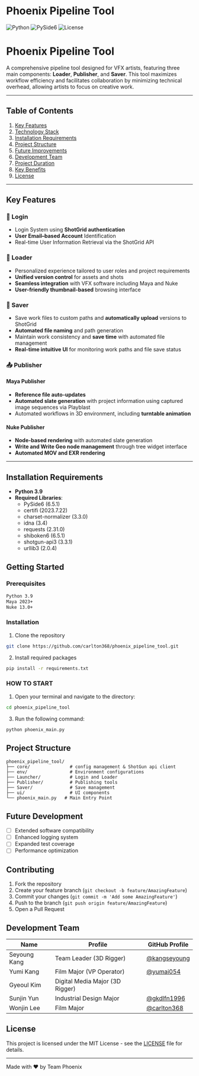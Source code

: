 # Phoenix Pipeline Tool

![Python](https://img.shields.io/badge/python-3.9-blue.svg)
![PySide6](https://img.shields.io/badge/PySide6-6.5.1-green.svg)
![License](https://img.shields.io/badge/license-MIT-blue.svg)

# Phoenix Pipeline Tool

A comprehensive pipeline tool designed for VFX artists, featuring three main components: **Loader**, **Publisher**, and **Saver**. This tool maximizes workflow efficiency and facilitates collaboration by minimizing technical overhead, allowing artists to focus on creative work.

---

## Table of Contents
1. [Key Features](#key-features)
2. [Technology Stack](#technology-stack)
3. [Installation Requirements](#installation-requirements)
4. [Project Structure](#project-structure)
5. [Future Improvements](#future-improvements)
6. [Development Team](#development-team)
7. [Project Duration](#project-duration)
8. [Key Benefits](#key-benefits)
9. [License](#license)

---

## Key Features

### 🔐 Login
- Login System using **ShotGrid authentication**
- **User Email–based Account** Identification
- Real-time User Information Retrieval via the ShotGrid API

### 🔄 Loader
- Personalized experience tailored to user roles and project requirements  
- **Unified version control** for assets and shots  
- **Seamless integration** with VFX software including Maya and Nuke  
- **User-friendly thumbnail-based** browsing interface  

### 💾 Saver
- Save work files to custom paths and **automatically upload** versions to ShotGrid  
- **Automated file naming** and path generation  
- Maintain work consistency and **save time** with automated file management  
- **Real-time intuitive UI** for monitoring work paths and file save status  

### 📤 Publisher

#### Maya Publisher
- **Reference file auto-updates**  
- **Automated slate generation** with project information using captured image sequences via Playblast  
- Automated workflows in 3D environment, including **turntable animation**  

#### Nuke Publisher
- **Node-based rendering** with automated slate generation  
- **Write and Write Geo node management** through tree widget interface  
- **Automated MOV and EXR rendering**  

---

## Installation Requirements
- **Python 3.9**
- **Required Libraries**:
  - PySide6 (6.5.1)
  - certifi (2023.7.22)
  - charset-normalizer (3.3.0)
  - idna (3.4)
  - requests (2.31.0)
  - shiboken6 (6.5.1)
  - shotgun-api3 (3.3.1)
  - urllib3 (2.0.4)

## Getting Started

### Prerequisites
```bash
Python 3.9
Maya 2023+
Nuke 13.0+
```

### Installation
1. Clone the repository
```bash
git clone https://github.com/carlton368/phoenix_pipeline_tool.git
```

2. Install required packages
```bash
pip install -r requirements.txt
```

### HOW TO START
1. Open your terminal and navigate to the directory:
```bash
cd phoenix_pipeline_tool
```

3. Run the following command:
```bash
python phoenix_main.py 
```

## Project Structure
```
phoenix_pipeline_tool/
├── core/               # config management & ShotGun api client 
├── env/                # Environment configurations
├── Launcher/           # Login and Loader
├── Publisher/          # Publishing tools
├── Saver/              # Save management
├── ui/                 # UI components
└── phoenix_main.py   # Main Entry Point
```

## Future Development
- [ ] Extended software compatibility
- [ ] Enhanced logging system
- [ ] Expanded test coverage
- [ ] Performance optimization

## Contributing
1. Fork the repository
2. Create your feature branch (`git checkout -b feature/AmazingFeature`)
3. Commit your changes (`git commit -m 'Add some AmazingFeature'`)
4. Push to the branch (`git push origin feature/AmazingFeature`)
5. Open a Pull Request

## Development Team

| Name   | Profile        | GitHub Profile                                
|--------|-------------|---------------------------------------------
| Seyoung Kang   | Team Leader (3D Rigger)      | [@kangseyoung](https://github.com/kangseyoung)
| Yumi Kang   | Film Major (VP Operator)      | [@yumai054](https://github.com/yumai054)
| Gyeoul Kim   | Digital Media Major (3D Rigger)      |
| Sunjin Yun   | Industrial Design Major      | [@gkdlfn1996](https://github.com/gkdlfn1996)
| Wonjin Lee   | Film Major      | [@carlton368](https://github.com/carlton368)


## License
This project is licensed under the MIT License - see the [LICENSE](LICENSE) file for details.

---
Made with ❤️ by Team Phoenix
